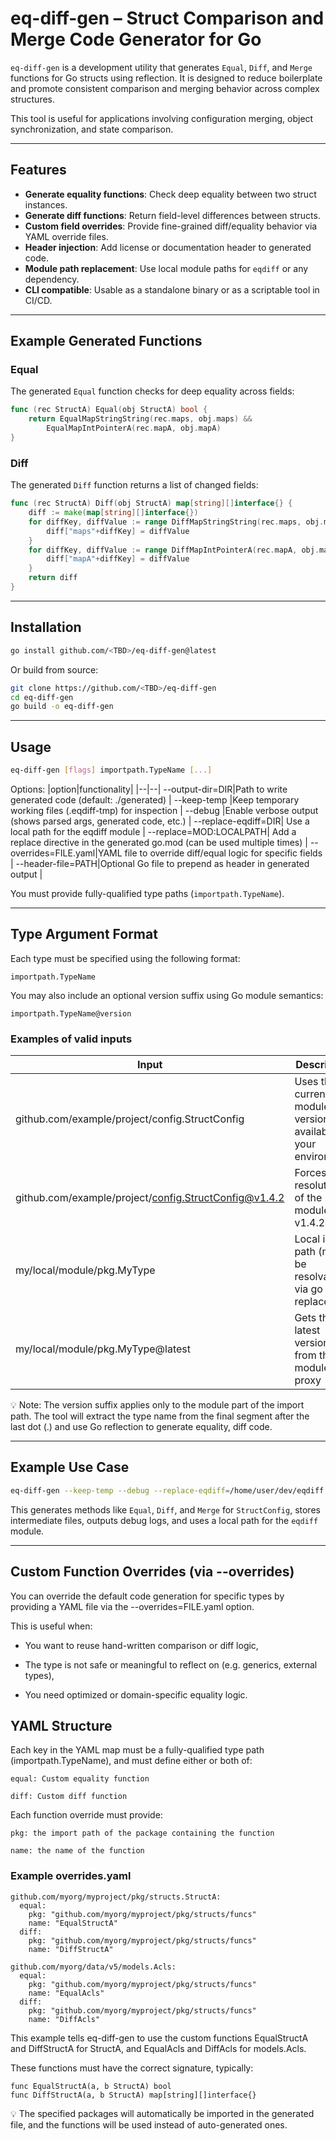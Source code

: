 # eq-diff-gen – Struct Comparison and Merge Code Generator for Go

`eq-diff-gen` is a development utility that generates `Equal`, `Diff`, and `Merge` functions for Go structs using reflection. It is designed to reduce boilerplate and promote consistent comparison and merging behavior across complex structures.

This tool is useful for applications involving configuration merging, object synchronization, and state comparison.

---

## Features

* **Generate equality functions**: Check deep equality between two struct instances.
* **Generate diff functions**: Return field-level differences between structs.
* **Custom field overrides**: Provide fine-grained diff/equality behavior via YAML override files.
* **Header injection**: Add license or documentation header to generated code.
* **Module path replacement**: Use local module paths for `eqdiff` or any dependency.
* **CLI compatible**: Usable as a standalone binary or as a scriptable tool in CI/CD.

---

## Example Generated Functions

### Equal

The generated `Equal` function checks for deep equality across fields:

```go
func (rec StructA) Equal(obj StructA) bool {
	return EqualMapStringString(rec.maps, obj.maps) &&
		EqualMapIntPointerA(rec.mapA, obj.mapA)
}
```

### Diff

The generated `Diff` function returns a list of changed fields:

```go
func (rec StructA) Diff(obj StructA) map[string][]interface{} {
	diff := make(map[string][]interface{})
	for diffKey, diffValue := range DiffMapStringString(rec.maps, obj.maps) {
		diff["maps"+diffKey] = diffValue
	}
	for diffKey, diffValue := range DiffMapIntPointerA(rec.mapA, obj.mapA) {
		diff["mapA"+diffKey] = diffValue
	}
	return diff
}
```

---

## Installation

```bash
go install github.com/<TBD>/eq-diff-gen@latest
```

Or build from source:

```bash
git clone https://github.com/<TBD>/eq-diff-gen
cd eq-diff-gen
go build -o eq-diff-gen
```

---

## Usage

```bash
eq-diff-gen [flags] importpath.TypeName [...]
```

Options:
|option|functionality|
|--|--|
--output-dir=DIR|Path to write generated code (default: ./generated)  |
--keep-temp	|Keep temporary working files (.eqdiff-tmp) for inspection  |
--debug	|Enable verbose output (shows parsed args, generated code, etc.)  |
--replace-eqdiff=DIR|	Use a local path for the eqdiff module  |
--replace=MOD:LOCALPATH|	Add a replace directive in the generated go.mod (can be used multiple times)  |
--overrides=FILE.yaml|YAML file to override diff/equal logic for specific fields  |
--header-file=PATH|Optional Go file to prepend as header in generated output  |

You must provide fully-qualified type paths (`importpath.TypeName`).

---
## Type Argument Format

Each type must be specified using the following format:

`importpath.TypeName`

You may also include an optional version suffix using Go module semantics:

`importpath.TypeName@version`

### Examples of valid inputs

|Input	|Description|
|-------|-------------|
|github.com/example/project/config.StructConfig|Uses the current module version available in your environment|
|github.com/example/project/config.StructConfig@v1.4.2|Forces resolution of the module at v1.4.2|
|my/local/module/pkg.MyType|Local import path (must be resolvable via go get or replace)|
|my/local/module/pkg.MyType@latest|Gets the latest version from the module proxy|

💡 Note: The version suffix applies only to the module part of the import path.
The tool will extract the type name from the final segment after the last dot (.) and use Go reflection to generate equality, diff code.

---

## Example Use Case

```bash
eq-diff-gen --keep-temp --debug --replace-eqdiff=/home/user/dev/eqdiff github.com/example/project/config.StructConfig
```

This generates methods like `Equal`, `Diff`, and `Merge` for `StructConfig`, stores intermediate files, outputs debug logs, and uses a local path for the `eqdiff` module.

---
## Custom Function Overrides (via --overrides)

You can override the default code generation for specific types by providing a YAML file via the --overrides=FILE.yaml option.

This is useful when:

* You want to reuse hand-written comparison or diff logic,

* The type is not safe or meaningful to reflect on (e.g. generics, external types),

* You need optimized or domain-specific equality logic.

## YAML Structure

Each key in the YAML map must be a fully-qualified type path (importpath.TypeName), and must define either or both of:

    equal: Custom equality function

    diff: Custom diff function

Each function override must provide:

    pkg: the import path of the package containing the function

    name: the name of the function

### Example overrides.yaml
```
github.com/myorg/myproject/pkg/structs.StructA:
  equal:
    pkg: "github.com/myorg/myproject/pkg/structs/funcs"
    name: "EqualStructA"
  diff:
    pkg: "github.com/myorg/myproject/pkg/structs/funcs"
    name: "DiffStructA"

github.com/myorg/data/v5/models.Acls:
  equal:
    pkg: "github.com/myorg/myproject/pkg/structs/funcs"
    name: "EqualAcls"
  diff:
    pkg: "github.com/myorg/myproject/pkg/structs/funcs"
    name: "DiffAcls"
```
This example tells eq-diff-gen to use the custom functions EqualStructA and DiffStructA for StructA, and EqualAcls and DiffAcls for models.Acls.

These functions must have the correct signature, typically:

`func EqualStructA(a, b StructA) bool`  
`func DiffStructA(a, b StructA) map[string][]interface{}`

💡 The specified packages will automatically be imported in the generated file, and the functions will be used instead of auto-generated ones.